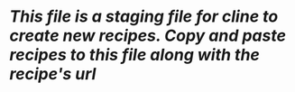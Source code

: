 # *This file is a staging file for cline to create new recipes. Copy and paste recipes to this file along with the recipe's url*
